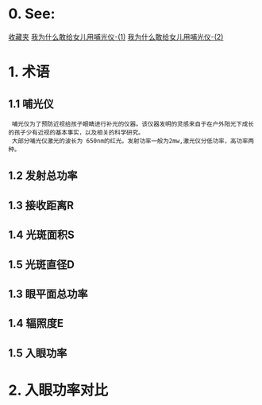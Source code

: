 # 0. See:
  [收藏夹](https://www.zhihu.com/collection/751819741)
  [我为什么敢给女儿用哺光仪-(1)](https://www.zhihu.com/zvideo/1389574125518639104)
  [我为什么敢给女儿用哺光仪-(2)](https://www.zhihu.com/zvideo/1389575207279968256)

# 1. 术语
 ## 1.1 哺光仪 
     哺光仪为了预防近视给孩子眼睛进行补光的仪器。该仪器发明的灵感来自于在户外阳光下成长的孩子少有近视的基本事实，以及相关的科学研究。
     大部分哺光仪激光的波长为 650nm的红光。发射功率一般为2mw,激光仪分低功率，高功率两种。
     
 ## 1.2 发射总功率 
 ## 1.3 接收距离R
 ## 1.4 光斑面积S
 ## 1.5 光斑直径D
 ## 1.3 眼平面总功率
 ## 1.4 辐照度E
 ## 1.5 入眼功率    

# 2. 入眼功率对比

